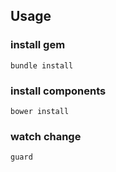 ## Usage

### install gem
```console
bundle install
```

### install components
```console
bower install
```

### watch change
```console
guard
```

